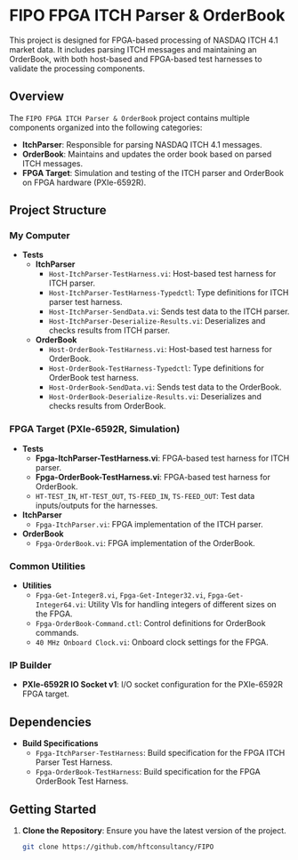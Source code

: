 # FIPO FPGA ITCH Parser & OrderBook

This project is designed for FPGA-based processing of NASDAQ ITCH 4.1 market data. It includes parsing ITCH messages and maintaining an OrderBook, with both host-based and FPGA-based test harnesses to validate the processing components.

## Overview

The `FIPO FPGA ITCH Parser & OrderBook` project contains multiple components organized into the following categories:

- **ItchParser**: Responsible for parsing NASDAQ ITCH 4.1 messages.
- **OrderBook**: Maintains and updates the order book based on parsed ITCH messages.
- **FPGA Target**: Simulation and testing of the ITCH parser and OrderBook on FPGA hardware (PXIe-6592R).

## Project Structure

### My Computer
- **Tests**
  - **ItchParser**
    - `Host-ItchParser-TestHarness.vi`: Host-based test harness for ITCH parser.
    - `Host-ItchParser-TestHarness-Typedctl`: Type definitions for ITCH parser test harness.
    - `Host-ItchParser-SendData.vi`: Sends test data to the ITCH parser.
    - `Host-ItchParser-Deserialize-Results.vi`: Deserializes and checks results from ITCH parser.
  - **OrderBook**
    - `Host-OrderBook-TestHarness.vi`: Host-based test harness for OrderBook.
    - `Host-OrderBook-TestHarness-Typedctl`: Type definitions for OrderBook test harness.
    - `Host-OrderBook-SendData.vi`: Sends test data to the OrderBook.
    - `Host-OrderBook-Deserialize-Results.vi`: Deserializes and checks results from OrderBook.

### FPGA Target (PXIe-6592R, Simulation)
- **Tests**
  - **Fpga-ItchParser-TestHarness.vi**: FPGA-based test harness for ITCH parser.
  - **Fpga-OrderBook-TestHarness.vi**: FPGA-based test harness for OrderBook.
  - `HT-TEST_IN`, `HT-TEST_OUT`, `TS-FEED_IN`, `TS-FEED_OUT`: Test data inputs/outputs for the harnesses.
- **ItchParser**
  - `Fpga-ItchParser.vi`: FPGA implementation of the ITCH parser.
- **OrderBook**
  - `Fpga-OrderBook.vi`: FPGA implementation of the OrderBook.

### Common Utilities
- **Utilities**
  - `Fpga-Get-Integer8.vi`, `Fpga-Get-Integer32.vi`, `Fpga-Get-Integer64.vi`: Utility VIs for handling integers of different sizes on the FPGA.
  - `Fpga-OrderBook-Command.ctl`: Control definitions for OrderBook commands.
  - `40 MHz Onboard Clock.vi`: Onboard clock settings for the FPGA.

### IP Builder
- **PXIe-6592R IO Socket v1**: I/O socket configuration for the PXIe-6592R FPGA target.

## Dependencies
- **Build Specifications**
  - `Fpga-ItchParser-TestHarness`: Build specification for the FPGA ITCH Parser Test Harness.
  - `Fpga-OrderBook-TestHarness`: Build specification for the FPGA OrderBook Test Harness.

## Getting Started

1. **Clone the Repository**: Ensure you have the latest version of the project.
   ```bash
   git clone https://github.com/hftconsultancy/FIPO

